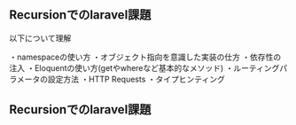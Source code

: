## Recursionでのlaravel課題

以下について理解

・namespaceの使い方
・オブジェクト指向を意識した実装の仕方
・依存性の注入
・Eloquentの使い方(getやwhereなど基本的なメソッド)
・ルーティングパラメータの設定方法
・HTTP Requests
・タイプヒンティング
## Recursionでのlaravel課題


